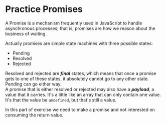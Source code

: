 # Practice Promises
A Promise is a mechanism frequently used in JavaScript to handle asynchronous processes; that is, promises are how we reason about the business of waiting.

Actually promises are simple state machines with three possible states:

- Pending
- Resolved
- Rejected

Resolved and rejected are ***final*** states, which means that once a promise gets to one of these states, it absolutely cannot go to any other state. Pending can go either way.  
A promise that is either resolved or rejected may also have a ***payload***, a value that it carries.  It's a little like an array that can only contain one value.  It's that the value be `undefined`, but that's still a value.

In this part of exercise we need to make a promise and not interested on consuming the return value.